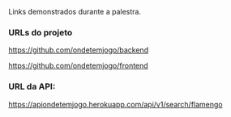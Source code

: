 Links demonstrados durante a palestra.

### URLs do projeto 

https://github.com/ondetemjogo/backend

https://github.com/ondetemjogo/frontend

### URL da API:

https://apiondetemjogo.herokuapp.com/api/v1/search/flamengo